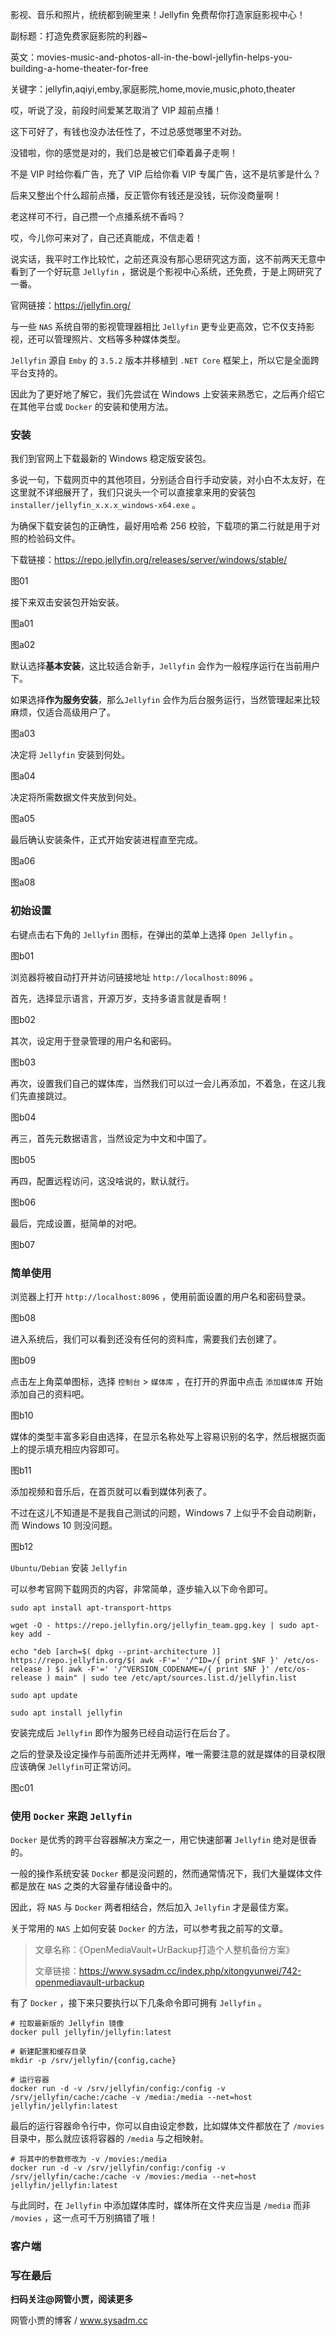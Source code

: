 影视、音乐和照片，统统都到碗里来！Jellyfin 免费帮你打造家庭影视中心！

副标题：打造免费家庭影院的利器~

英文：movies-music-and-photos-all-in-the-bowl-jellyfin-helps-you-building-a-home-theater-for-free

关键字：jellyfin,aqiyi,emby,家庭影院,home,movie,music,photo,theater



哎，听说了没，前段时间爱某艺取消了 VIP 超前点播！

这下可好了，有钱也没办法任性了，不过总感觉哪里不对劲。

没错啦，你的感觉是对的，我们总是被它们牵着鼻子走啊！

不是 VIP 时给你看广告，充了 VIP 后给你看 VIP 专属广告，这不是坑爹是什么？

后来又整出个什么超前点播，反正管你有钱还是没钱，玩你没商量啊！

老这样可不行，自己攒一个点播系统不香吗？

哎，今儿你可来对了，自己还真能成，不信走着！



说实话，我平时工作比较忙，之前还真没有那心思研究这方面，这不前两天无意中看到了一个好玩意 `Jellyfin` ，据说是个影视中心系统，还免费，于是上网研究了一番。

官网链接：https://jellyfin.org/



与一些 `NAS` 系统自带的影视管理器相比 `Jellyfin` 更专业更高效，它不仅支持影视，还可以管理照片、文档等多种媒体类型。

`Jellyfin` 源自 `Emby` 的 `3.5.2` 版本并移植到 `.NET Core` 框架上，所以它是全面跨平台支持的。

因此为了更好地了解它，我们先尝试在 Windows 上安装来熟悉它，之后再介绍它在其他平台或 `Docker` 的安装和使用方法。



### 安装

我们到官网上下载最新的 Windows 稳定版安装包。

多说一句，下载网页中的其他项目，分别适合自行手动安装，对小白不太友好，在这里就不详细展开了，我们只说头一个可以直接拿来用的安装包 `installer/jellyfin_x.x.x_windows-x64.exe` 。

为确保下载安装包的正确性，最好用哈希 256 校验，下载项的第二行就是用于对照的检验码文件。



下载链接：https://repo.jellyfin.org/releases/server/windows/stable/

图01



接下来双击安装包开始安装。

图a01

图a02



默认选择**基本安装**，这比较适合新手，`Jellyfin` 会作为一般程序运行在当前用户下。

如果选择**作为服务安装**，那么`Jellyfin` 会作为后台服务运行，当然管理起来比较麻烦，仅适合高级用户了。

图a03



决定将 `Jellyfin` 安装到何处。

图a04



决定将所需数据文件夹放到何处。

图a05



最后确认安装条件，正式开始安装进程直至完成。

图a06

图a08



### 初始设置

右键点击右下角的 `Jellyfin` 图标，在弹出的菜单上选择 `Open Jellyfin` 。

图b01



浏览器将被自动打开并访问链接地址 `http://localhost:8096` 。

首先，选择显示语言，开源万岁，支持多语言就是香啊！

图b02



其次，设定用于登录管理的用户名和密码。

图b03



再次，设置我们自己的媒体库，当然我们可以过一会儿再添加，不着急，在这儿我们先直接跳过。

图b04



再三，首先元数据语言，当然设定为中文和中国了。

图b05



再四，配置远程访问，这没啥说的，默认就行。

图b06



最后，完成设置，挺简单的对吧。

图b07



### 简单使用

浏览器上打开 `http://localhost:8096` ，使用前面设置的用户名和密码登录。

图b08



进入系统后，我们可以看到还没有任何的资料库，需要我们去创建了。

图b09



点击左上角菜单图标，选择 `控制台` > `媒体库` ，在打开的界面中点击 `添加媒体库` 开始添加自己的资料吧。

图b10



媒体的类型丰富多彩自由选择，在显示名称处写上容易识别的名字，然后根据页面上的提示填充相应内容即可。

图b11



添加视频和音乐后，在首页就可以看到媒体列表了。

不过在这儿不知道是不是我自己测试的问题，Windows 7 上似乎不会自动刷新，而 Windows 10 则没问题。

图b12





`Ubuntu/Debian` 安装 `Jellyfin`

可以参考官网下载网页的内容，非常简单，逐步输入以下命令即可。

```
sudo apt install apt-transport-https

wget -O - https://repo.jellyfin.org/jellyfin_team.gpg.key | sudo apt-key add -

echo "deb [arch=$( dpkg --print-architecture )] https://repo.jellyfin.org/$( awk -F'=' '/^ID=/{ print $NF }' /etc/os-release ) $( awk -F'=' '/^VERSION_CODENAME=/{ print $NF }' /etc/os-release ) main" | sudo tee /etc/apt/sources.list.d/jellyfin.list

sudo apt update

sudo apt install jellyfin
```

 

安装完成后 `Jellyfin` 即作为服务已经自动运行在后台了。

之后的登录及设定操作与前面所述并无两样，唯一需要注意的就是媒体的目录权限应该确保 `Jellyfin`可正常访问。

图c01







### 使用 `Docker` 来跑 `Jellyfin`

`Docker` 是优秀的跨平台容器解决方案之一，用它快速部署 `Jellyfin` 绝对是很香的。

一般的操作系统安装 `Docker` 都是没问题的，然而通常情况下，我们大量媒体文件都是放在 `NAS` 之类的大容量存储设备中的。

因此，将 `NAS` 与 `Docker` 两者相结合，然后加入 `Jellyfin` 才是最佳方案。



关于常用的 `NAS` 上如何安装 `Docker` 的方法，可以参考我之前写的文章。

> 文章名称：《OpenMediaVault+UrBackup打造个人整机备份方案》
>
> 文章链接：https://www.sysadm.cc/index.php/xitongyunwei/742-openmediavault-urbackup



有了 `Docker` ，接下来只要执行以下几条命令即可拥有 `Jellyfin` 。

```
# 拉取最新版的 Jellyfin 镜像
docker pull jellyfin/jellyfin:latest

# 新建配置和缓存目录
mkdir -p /srv/jellyfin/{config,cache}

# 运行容器
docker run -d -v /srv/jellyfin/config:/config -v /srv/jellyfin/cache:/cache -v /media:/media --net=host jellyfin/jellyfin:latest
```



最后的运行容器命令行中，你可以自由设定参数，比如媒体文件都放在了 `/movies` 目录中，那么就应该将容器的 `/media` 与之相映射。

```
# 将其中的参数修改为 -v /movies:/media
docker run -d -v /srv/jellyfin/config:/config -v /srv/jellyfin/cache:/cache -v /movies:/media --net=host jellyfin/jellyfin:latest
```

与此同时，在 `Jellyfin` 中添加媒体库时，媒体所在文件夹应当是 `/media` 而非 `/movies` ，这一点可千万别搞错了哦！





### 客户端





### 写在最后





**扫码关注@网管小贾，阅读更多**

网管小贾的博客 / www.sysadm.cc





























